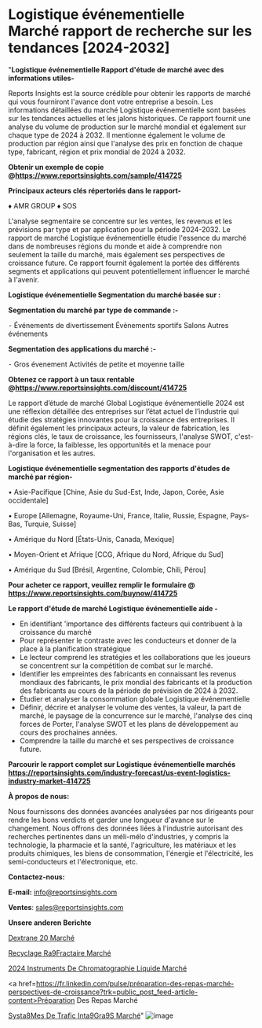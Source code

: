 # Logistique événementielle Marché rapport de recherche sur les tendances [2024-2032]

"<strong>Logistique événementielle Rapport d'étude de marché avec des informations utiles-</strong>

Reports Insights est la source crédible pour obtenir les rapports de marché qui vous fourniront l'avance dont votre entreprise a besoin. Les informations détaillées du marché Logistique événementielle sont basées sur les tendances actuelles et les jalons historiques. Ce rapport fournit une analyse du volume de production sur le marché mondial et également sur chaque type de 2024 à 2032. Il mentionne également le volume de production par région ainsi que l'analyse des prix en fonction de chaque type, fabricant, région et prix mondial de 2024 à 2032.

<strong><b>Obtenir un exemple de copie @</b></strong><a href=https://www.reportsinsights.com/sample/414725><strong><b>https://www.reportsinsights.com/sample/414725</b></strong></a>

<b>Principaux acteurs clés répertoriés dans le rapport-</b>

<b> </b>♦ AMR GROUP
♦ SOS

L'analyse segmentaire se concentre sur les ventes, les revenus et les prévisions par type et par application pour la période 2024-2032. Le rapport de marché Logistique événementielle étudie l'essence du marché dans de nombreuses régions du monde et aide à comprendre non seulement la taille du marché, mais également ses perspectives de croissance future. Ce rapport fournit également la portée des différents segments et applications qui peuvent potentiellement influencer le marché à l'avenir.

<strong>Logistique événementielle Segmentation du marché basée sur :</strong>

<strong>Segmentation du marché par type de commande :-</strong>

⁃ Événements de divertissement
Évènements sportifs
Salons
Autres événements

<strong>Segmentation des applications du marché :-</strong>

⁃ Gros évenement
Activités de petite et moyenne taille

<strong><b>Obtenez ce rapport à un taux rentable @</b></strong><a href=https://www.reportsinsights.com/discount/414725><strong><b>https://www.reportsinsights.com/discount/414725</b></strong></a>

Le rapport d’étude de marché Global Logistique événementielle 2024 est une réflexion détaillée des entreprises sur l’état actuel de l’industrie qui étudie des stratégies innovantes pour la croissance des entreprises. Il définit également les principaux acteurs, la valeur de fabrication, les régions clés, le taux de croissance, les fournisseurs, l'analyse SWOT, c'est-à-dire la force, la faiblesse, les opportunités et la menace pour l'organisation et les autres.

<strong>Logistique événementielle segmentation des rapports d'études de marché par région-</strong>

• Asie-Pacifique [Chine, Asie du Sud-Est, Inde, Japon, Corée, Asie occidentale]

• Europe [Allemagne, Royaume-Uni, France, Italie, Russie, Espagne, Pays-Bas, Turquie, Suisse]

• Amérique du Nord [États-Unis, Canada, Mexique]

• Moyen-Orient et Afrique [CCG, Afrique du Nord, Afrique du Sud]

• Amérique du Sud [Brésil, Argentine, Colombie, Chili, Pérou]

<strong>Pour acheter ce rapport, veuillez remplir le formulaire @   <a href=https://www.reportsinsights.com/buynow/414725>https://www.reportsinsights.com/buynow/414725</a></strong>

<strong>Le rapport d'étude de marché Logistique événementielle aide -</strong>
<ul>
  <li>En identifiant 'importance des différents facteurs qui contribuent à la croissance du marché</li>
  <li>Pour représenter le contraste avec les conducteurs et donner de la place à la planification stratégique</li>
  <li>Le lecteur comprend les stratégies et les collaborations que les joueurs se concentrent sur la compétition de combat sur le marché.</li>
  <li>Identifier les empreintes des fabricants en connaissant les revenus mondiaux des fabricants, le prix mondial des fabricants et la production des fabricants au cours de la période de prévision de 2024 à 2032.</li>
  <li>Étudier et analyser la consommation globale Logistique événementielle</li>
  <li>Définir, décrire et analyser le volume des ventes, la valeur, la part de marché, le paysage de la concurrence sur le marché, l'analyse des cinq forces de Porter, l'analyse SWOT et les plans de développement au cours des prochaines années.</li>
  <li>Comprendre la taille du marché et ses perspectives de croissance future.</li>
</ul>

<strong>Parcourir le rapport complet sur Logistique événementielle marchés <a href=https://reportsinsights.com/industry-forecast/us-event-logistics-industry-market-414725>https://reportsinsights.com/industry-forecast/us-event-logistics-industry-market-414725</a></strong>

<strong>À propos de nous:</strong>

Nous fournissons des données avancées analysées par nos dirigeants pour rendre les bons verdicts et garder une longueur d'avance sur le changement. Nous offrons des données liées à l'industrie autorisant des recherches pertinentes dans un méli-mélo d'industries, y compris la technologie, la pharmacie et la santé, l'agriculture, les matériaux et les produits chimiques, les biens de consommation, l'énergie et l'électricité, les semi-conducteurs et l'électronique, etc.

<strong>Contactez-nous:</strong>

<strong>E-mail:</strong> <a href=mailto:info@reportsinsights.com>info@reportsinsights.com</a>

<strong>Ventes</strong>: <a href=mailto:sales@reportsinsights.com>sales@reportsinsights.com</a>

<strong>Unsere anderen Berichte</strong>

<a href=https://www.linkedin.com/pulse/dextrane-20-march%C3%A9-taille-part-perspectives-lrrac/>Dextrane 20 Marché</a>

<a href=https://www.linkedin.com/pulse/recyclage-r%C3%A9fractaire-march%C3%A9-2024-2032-part-croissance-tkqze/>Recyclage Ra9Fractaire Marché</a>

<a href=https://www.linkedin.com/pulse/2024-instruments-de-chromatographie-liquide-marché-ztpqc/>2024 Instruments De Chromatographie Liquide Marché</a>

<a href=https://fr.linkedin.com/pulse/préparation-des-repas-marché-perspectives-de-croissance?trk=public_post_feed-article-content>Préparation Des Repas Marché</a>

<a href=https://www.linkedin.com/pulse/syst%C3%A8mes-de-trafic-int%C3%A9gr%C3%A9s-march%C3%A9-valorisation-5mvtf/>Systa8Mes De Trafic Inta9Gra9S Marché</a>"
![image](https://github.com/daminid12/RItrends/assets/158430485/916de561-4036-4292-b6b8-2f734ac468ae)
